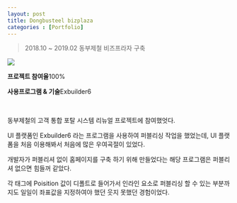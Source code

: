 ```yaml
---
layout: post
title: Dongbusteel bizplaza
categories : [Portfolio]
---
```

> 2018.10 ~ 2019.02 동부제철 비즈프라자 구축

<p class="img_company"><img src="https://user-images.githubusercontent.com/43769441/59404557-efb0a500-8de1-11e9-9941-4267f20378e8.png"></p>

<p class="no-bottom"><strong>프로젝트 참여율</strong>100%</p>
<p class="no-bottom"><strong>사용프로그램 & 기술</strong>Exbuilder6</p>
<br>
<p>동부제철의 고객 통합 포탈 시스템 리뉴얼 프로젝트에 참여했엇다.</p>
<p>UI 플랫폼인 Exbuilder6 라는 프로그램을 사용하여 퍼블리싱 작업을 했었는데, UI 플랫폼을 처음 이용해봐서 처음에 많은 우여곡절이 있었다.</p>
<p>개발자가 퍼블리셔 없이 홈페이지를 구축 하기 위해 만들었다는 해당 프로그램은 퍼블리셔 없으면 힘들꺼 같았다.</p>
<p>각 태그에 Poisition 값이 디폴트로 들어가서 인라인 요소로 퍼블리싱 할 수 있는 부분까지도 일일이 좌표값을 지정하여야 했던 웃지 못했던 경험이었다.</p>







